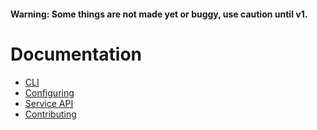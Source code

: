 #### **Warning**:  Some things are not made yet or buggy, use caution until v1.

# Documentation

 - [CLI](/CLI.md)
 - [Configuring](CONFIG.md)
 - [Service API](/SERVICE.md)
 - [Contributing](../CONTRIBUTING.md)
